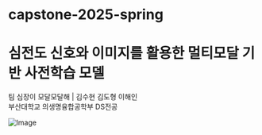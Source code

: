# capstone-2025-spring

# 심전도 신호와 이미지를 활용한 멀티모달 기반 사전학습 모델
팀 심장이 모달모달해 | 김수현 김도형 이해인  
부산대학교 의생명융합공학부 DS전공

![Image](https://github.com/user-attachments/assets/679bd54b-706a-40c1-bec5-6b59c67029cb)







